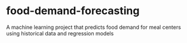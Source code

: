# food-demand-forecasting
A machine learning project that predicts food demand for meal centers using historical data and regression models
